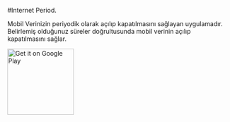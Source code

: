#Internet Period.

Mobil Verinizin periyodik olarak açılıp kapatılmasını sağlayan uygulamadır.
Belirlemiş olduğunuz süreler doğrultusunda mobil verinin açılıp kapatılmasını sağlar.

<a href="https://play.google.com/store/apps/details?id=com.mobiledatatimerwidget">
<img alt="Get it on Google Play" src="https://play.google.com/intl/en_us/badges/images/apps/en-play-badge.png" width="150px"/>
</a>
